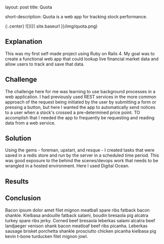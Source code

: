 
layout: post
title: Quota
<!--thumbnail-path: "img/quota.png"-->
short-description: Quota is a web app for tracking stock performance.


{:.center}
![]({{ site.baseurl }}/img/quota.png)

## Explanation
This was my first self-made project using Ruby on Rails 4.  My goal was to create a functional web app that could lookup live financial market data and allow users to track and save that data. 

## Challenge

The challenge here for me was learning to use background processes in a web application.  I had previously used REST services in the more common approach of the request being initiated by the user by submitting a form or pressing a button, but here I wanted the app to automatically send notices to a user when a stock's crossed a pre-determined price point.  TO accomplish that I needed the app to frequently be requesting and reading data from a web service. 

## Solution

Using the gems - foreman, upstart, and resque - I created tasks that were saved in a redis store and run by the server in a scheduled time period.  This was good exposure to the behind the scenes/devops work that needs to be wrangled in a hosted environment.  Here I used Digital Ocean.

## Results

<!--The good-->
<!--    * TDD / Rspec -->
<!--    * Devise for user registration / authentication-->
<!--    * some basic auotmation to "test drive" app with temporary profile and data-->
<!--    * coffeescript  C|__|-->
<!--    * data driven html 5 gradients-->
<!--    * models -->
    
<!--The bad-->
<!--    * Very difficult to find sources of free reliable market data.  And when your app is built around using that data, you can get trapped in the "garbage in, garbage out" cycle.  -->
<!--    * I pushed myself to try to make this more object oriented then any of my RoR attempts.  I found myself getting tripped up in naming and structuring methods in a way that would be friendly to reuse.  -->
    
## Conclusion

Bacon ipsum dolor amet filet mignon meatball spare ribs fatback bacon shankle. Kielbasa andouille fatback salami, boudin bresaola pig alcatra turkey spare ribs jerky. Corned beef bresaola leberkas salami alcatra beef landjaeger venison shank bacon meatloaf beef ribs picanha. Leberkas sausage brisket porchetta shankle prosciutto chicken picanha kielbasa pig kevin t-bone turducken filet mignon jowl.